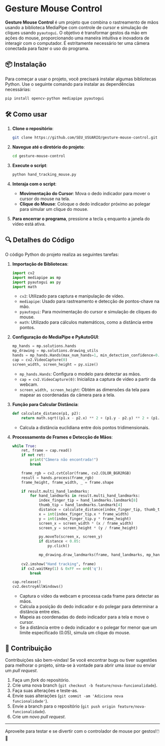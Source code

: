 # Gesture Mouse Control

**Gesture Mouse Control** é um projeto que combina o rastreamento de mãos usando a biblioteca MediaPipe com controle de cursor e simulação de cliques usando `pyautogui`. O objetivo é transformar gestos da mão em ações do mouse, proporcionando uma maneira intuitiva e inovadora de interagir com o computador. É estritamente necessário ter uma câmera conectada para fazer o uso do programa.

## 📦 Instalação

Para começar a usar o projeto, você precisará instalar algumas bibliotecas Python. Use o seguinte comando para instalar as dependências necessárias:

```bash
pip install opencv-python mediapipe pyautogui
```

## 🛠️ Como usar

1. **Clone o repositório**:
    ```bash
    git clone https://github.com/SEU_USUARIO/gesture-mouse-control.git
    ```
    
2. **Navegue até o diretório do projeto**:
    ```bash
    cd gesture-mouse-control
    ```
    
3. **Execute o script**:
    ```bash
    python hand_tracking_mouse.py
    ```

4. **Interaja com o script**:
    - **Movimentação do Cursor**: Mova o dedo indicador para mover o cursor do mouse na tela.
    - **Clique do Mouse**: Coloque o dedo indicador próximo ao polegar para simular um clique do mouse.

5. **Para encerrar o programa**, pressione a tecla `q` enquanto a janela do vídeo está ativa.

## 🔍 Detalhes do Código

O código Python do projeto realiza as seguintes tarefas:

1. **Importação de Bibliotecas**:
    ```python
    import cv2
    import mediapipe as mp
    import pyautogui as py
    import math
    ```
    - `cv2`: Utilizado para captura e manipulação de vídeo.
    - `mediapipe`: Usado para rastreamento e detecção de pontos-chave na mão.
    - `pyautogui`: Para movimentação do cursor e simulação de cliques do mouse.
    - `math`: Utilizado para cálculos matemáticos, como a distância entre pontos.

2. **Configuração do MediaPipe e PyAutoGUI**:
    ```python
    mp_hands = mp.solutions.hands
    mp_drawing = mp.solutions.drawing_utils
    hands = mp_hands.Hands(max_num_hands=1, min_detection_confidence=0.7)
    cap = cv2.VideoCapture(0)
    screen_width, screen_height = py.size()
    ```
    - `mp_hands.Hands`: Configura o modelo para detectar as mãos.
    - `cap = cv2.VideoCapture(0)`: Inicializa a captura de vídeo a partir da webcam.
    - `screen_width, screen_height`: Obtém as dimensões da tela para mapear as coordenadas da câmera para a tela.

3. **Função para Calcular Distância**:
    ```python
    def calculate_distance(p1, p2):
        return math.sqrt((p1.x - p2.x) ** 2 + (p1.y - p2.y) ** 2 + (p1.z - p2.z) ** 2)
    ```
    - Calcula a distância euclidiana entre dois pontos tridimensionais.

4. **Processamento de Frames e Detecção de Mãos**:
    ```python
    while True:
        ret, frame = cap.read()
        if not ret:
            print("Câmera não encontrada!")
            break

        frame_rgb = cv2.cvtColor(frame, cv2.COLOR_BGR2RGB)
        result = hands.process(frame_rgb)
        frame_height, frame_width, _ = frame.shape

        if result.multi_hand_landmarks:
            for hand_landmarks in result.multi_hand_landmarks:
                index_finger_tip = hand_landmarks.landmark[8]
                thumb_tip = hand_landmarks.landmark[4]
                distance = calculate_distance(index_finger_tip, thumb_tip)
                x = int(index_finger_tip.x * frame_width)
                y = int(index_finger_tip.y * frame_height)
                screen_x = screen_width * (x / frame_width)
                screen_y = screen_height * (y / frame_height)

                py.moveTo(screen_x, screen_y)
                if distance < 0.05:
                    py.click()

                mp_drawing.draw_landmarks(frame, hand_landmarks, mp_hands.HAND_CONNECTIONS)
        
        cv2.imshow("Hand tracking", frame)
        if cv2.waitKey(1) & 0xFF == ord('q'):
            break

    cap.release()
    cv2.destroyAllWindows()
    ```
    - Captura o vídeo da webcam e processa cada frame para detectar as mãos.
    - Calcula a posição do dedo indicador e do polegar para determinar a distância entre eles.
    - Mapeia as coordenadas do dedo indicador para a tela e move o cursor.
    - Se a distância entre o dedo indicador e o polegar for menor que um limite especificado (0.05), simula um clique do mouse.

## 🔧 Contribuição

Contribuições são bem-vindas! Se você encontrar bugs ou tiver sugestões para melhorar o projeto, sinta-se à vontade para abrir uma _issue_ ou enviar um _pull request_.

1. Faça um _fork_ do repositório.
2. Crie uma nova branch (`git checkout -b feature/nova-funcionalidade`).
3. Faça suas alterações e teste-as.
4. Envie suas alterações (`git commit -am 'Adiciona nova funcionalidade'`).
5. Envie a branch para o repositório (`git push origin feature/nova-funcionalidade`).
6. Crie um novo _pull request_.

---

Aproveite para testar e se divertir com o controlador de mouse por gestos!🖱️📸
